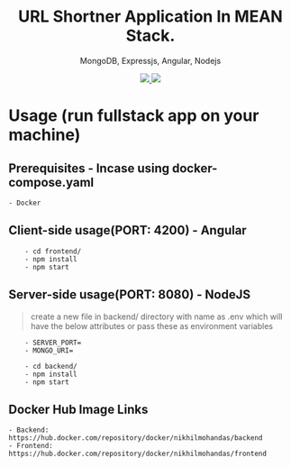 <h1 align="center">
 URL Shortner Application In MEAN Stack.
</h1>
<p align="center">
MongoDB, Expressjs, Angular, Nodejs
</p>

<p align="center">
   <a href="https://app.circleci.com/pipelines/github/Nikhil024/lowes-assignment">
      <img src="https://circleci.com/gh/Nikhil024/lowes-assignment.svg?style=svg" />
   </a>
   <a href="https://github.com/Nikhil024/lowes-assignment/blob/develop/LICENSE">
      <img src="https://img.shields.io/badge/License-MIT-green.svg" />
   </a>
</p>

# Usage (run fullstack app on your machine)

## Prerequisites - Incase using docker-compose.yaml

    - Docker

## Client-side usage(PORT: 4200) - Angular

```terminal
    - cd frontend/
    - npm install
    - npm start
```

## Server-side usage(PORT: 8080) - NodeJS

> create a new file in backend/ directory with name as .env which will have the below attributes or pass these as environment variables

```terminal
    - SERVER_PORT=
    - MONGO_URI=
```

```terminal
    - cd backend/
    - npm install
    - npm start
```

## Docker Hub Image Links

    - Backend: https://hub.docker.com/repository/docker/nikhilmohandas/backend
    - Frontend: https://hub.docker.com/repository/docker/nikhilmohandas/frontend
